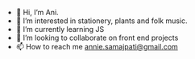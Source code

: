 - 👋 Hi, I’m Ani.
- 👀 I’m interested in stationery, plants and folk music.
- 🌱 I’m currently learning JS
- 💞️ I’m looking to collaborate on front end projects
- 📫 How to reach me annie.samajpati@gmail.com

<!---
ani0104/ani0104 is a ✨ special ✨ repository because its `README.md` (this file) appears on your GitHub profile.
You can click the Preview link to take a look at your changes.
--->
